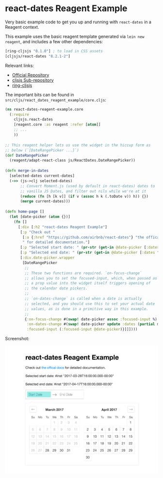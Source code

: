 
# react-dates Reagent Example

Very basic example code to get you up and running with `react-dates` in a Reagent context.

This example uses the basic reagent template generated via `lein new reagent`, and includes a few other dependencies:

```clojure
[ring-cljsjs "0.1.0"] ; to load in CSS assets
[cljsjs/react-dates "8.2.1-2"]
```

Relevant links:
* [Official Repository](https://github.com/airbnb/react-dates)
* [cljsjs Sub-repository](https://github.com/cljsjs/packages/tree/master/react-dates)
* [ring-cljsjs](https://github.com/deraen/ring-cljsjs)

The important bits can be found in `src/cljs/react_dates_reagent_example/core.cljs`:

```clojure
(ns react-dates-reagent-example.core
  (:require
    cljsjs.react-dates
    [reagent.core :as reagent :refer [atom]]
    ;; ...
    ))

;; This reagent helper lets us use the widget in the hiccup form as
;; below (`[DateRangePicker ...]`)
(def DateRangePicker
  (reagent/adapt-react-class js/ReactDates.DateRangePicker))

(defn merge-in-dates
  [selected-dates current-dates]
  (->> (js->clj selected-dates)
       ;; Convert Moment.js (used by default in react-dates) dates to
       ;; vanilla JS Dates, and filter out nils while we're at it
       (reduce (fn [h [k v]] (if v (assoc h k (.toDate v)) h)) {})
       (merge current-dates)))

(defn home-page []
  (let [date-picker (atom {})]
    (fn []
      [:div [:h2 "react-dates Reagent Example"]
       [:p "Check out "
        [:a {:href "https://github.com/airbnb/react-dates"} "the offical docs"]
        " for detailed documentation."]
       [:p "Selected start date: " (pr-str (get-in @date-picker [:dates "startDate"]))]
       [:p "Selected end date: " (pr-str (get-in @date-picker [:dates "endDate"]))]
       [:div.date-picker.wrapper
        [DateRangePicker
         ;;
         ;; These two functions are required. `on-focus-change`
         ;; allows you to set the focused-input, which, when passed as
         ;; a prop value into the widget itself triggers opening of
         ;; the calendar date pickers.
         ;;
         ;; `on-dates-change` is called when a date is actually
         ;; selected, and you should use this to set your actual date
         ;; values, as is done in a primitive way in this example.
         ;; 
         {:on-focus-change #(swap! date-picker assoc :focused-input %)
          :on-dates-change #(swap! date-picker update :dates (partial merge-in-dates %))
          :focused-input (:focused-input @date-picker)}]]])))
```

Screenshot:

![screenshot](https://raw.githubusercontent.com/ddellacosta/react-dates-reagent-example/master/reagent-example-screenshot.png)
